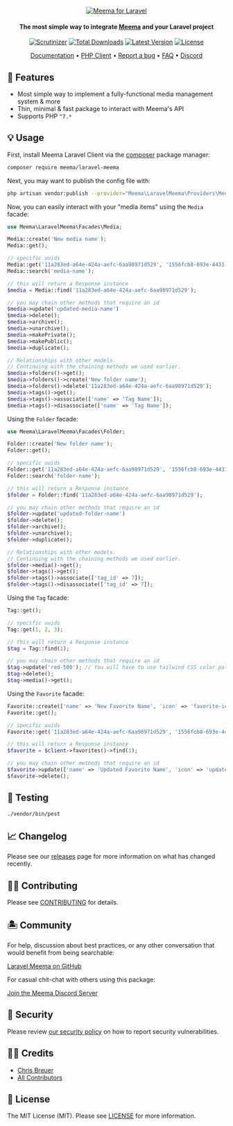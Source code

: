 <p align="center">
  <a href="https://meema.io">
    <img alt="Meema for Laravel" src="https://raw.githubusercontent.com/meema/meemasearch-client-common/master/banners/php.png" >
  </a>

<h4 align="center">The most simple way to integrate <a href="https://meema.io" target="_blank">Meema</a> and your Laravel project</h4>

<p align="center">
    <a href="https://scrutinizer-ci.com/g/meemalabs/meema-client-php/badges/quality-score.png?b=main"><img src="https://scrutinizer-ci.com/g/meemalabs/meema-client-php/badges/quality-score.png?b=main" alt="Scrutinizer" /></a>
    <a href="https://packagist.org/packages/meema/laravel-meema"><img src="https://poser.pugx.org/meema/laravel-meema/d/total.svg" alt="Total Downloads"></a>
    <a href="https://packagist.org/packages/meema/laravel-meema"><img src="https://poser.pugx.org/meema/laravel-meema/v/stable.svg" alt="Latest Version"></a>
    <a href="https://packagist.org/packages/meema/laravel-meema"><img src="https://poser.pugx.org/meema/laravel-meema/license.svg" alt="License"></a>
</p>

<p align="center">
    <a href="https://docs.meema.io" target="_blank">Documentation</a>  •
    <a href="https://github.com/meemalabs/meema-client-php" target="_blank">PHP Client</a>  •
    <a href="https://github.com/meemalabs/laravel-meema/issues" target="_blank">Report a bug</a>  •
    <a href="https://docs.meema.io" target="_blank">FAQ</a>  •
    <a href="https://discord.meema.io" target="_blank">Discord</a>
</p>

## 🐙 Features

- Most simple way to implement a fully-functional media management system & more
- Thin, minimal & fast package to interact with Meema's API
- Supports PHP `^7.*`

## 💡 Usage

First, install Meema Laravel Client via the [composer](https://getcomposer.org/) package manager:

```bash
composer require meema/laravel-meema
```

Next, you may want to publish the config file with:

```bash
php artisan vendor:publish --provider="Meema\LaravelMeema\Providers\MeemaServiceProvider" --tag="config"
```

Now, you can easily interact with your "media items" using the `Media` facade:

```php
use Meema\LaravelMeema\Facades\Media;

Media::create('New media name');
Media::get();

// specific uuids
Media::get('11a283ed-a64e-424a-aefc-6aa98971d529', '1556fcb8-693e-4431-8b16-3b2b7bb8fcc7');
Media::search('media-name');

// this will return a Response instance
$media = Media::find('11a283ed-a64e-424a-aefc-6aa98971d529');

// you may chain other methods that require an id
$media->update('updated-media-name')
$media->delete();
$media->archive();
$media->unarchive();
$media->makePrivate();
$media->makePublic();
$media->duplicate();

// Relationships with other models.
// Continuing with the chaining methods we used earlier.
$media->folders()->get();
$media->folders()->create('New folder name');
$media->folders()->delete('11a283ed-a64e-424a-aefc-6aa98971d529');
$media->tags()->get();
$media->tags()->associate(['name' => 'Tag Name']);
$media->tags()->disassociate(['name' => 'Tag Name']);
```

Using the `Folder` facade:

```php
use Meema\LaravelMeema\Facades\Folder;

Folder::create('New folder name');
Folder::get();

// specific uuids
Folder::get('11a283ed-a64e-424a-aefc-6aa98971d529', '1556fcb8-693e-4431-8b16-3b2b7bb8fcc7');
Folder::search('folder-name');

// this will return a Response instance
$folder = Folder::find('11a283ed-a64e-424a-aefc-6aa98971d529');

// you may chain other methods that require an id
$folder->update('updated-folder-name')
$folder->delete();
$folder->archive();
$folder->unarchive();
$folder->duplicate();

// Relationships with other models.
// Continuing with the chaining methods we used earlier.
$folder->media()->get();
$folder->tags()->get();
$folder->tags()->associate(['tag_id' => 7]);
$folder->tags()->disassociate(['tag_id' => 7]);
```

Using the `Tag` facade:

```php
Tag::get();

// specific uuids
Tag::get(1, 2, 3);

// this will return a Response instance
$tag = Tag::find(1);

// you may chain other methods that require an id
$tag->update('red-500'); // You will have to use tailwind CSS color palletes.
$tag->delete();
$tag->media()->get();
```

Using the `Favorite` facade:

```php
Favorite::create(['name' => 'New Favorite Name', 'icon' => 'favorite-icon']);
Favorite::get();

// specific uuids
Favorite::get('11a283ed-a64e-424a-aefc-6aa98971d529', '1556fcb8-693e-4431-8b16-3b2b7bb8fcc7');

// this will return a Response instance
$favorite = $client->favorites()->find(1);

// you may chain other methods that require an id
$favorite->update(['name' => 'Updated Favorite Name', 'icon' => 'updated-favorite-icon']);
$favorite->delete();
```

## 🧪 Testing

``` bash
./vendor/bin/pest
```

## 📈 Changelog

Please see our [releases](https://github.com/meemalabs/laravel-meema/releases) page for more information on what has changed recently.

## 💪🏼 Contributing

Please see [CONTRIBUTING](.github/CONTRIBUTING.md) for details.

## 🏝 Community

For help, discussion about best practices, or any other conversation that would benefit from being searchable:

[Laravel Meema on GitHub](https://github.com/meemalabs/laravel-meema/discussions)

For casual chit-chat with others using this package:

[Join the Meema Discord Server](https://discord.meema.io)

## 🚨 Security

Please review [our security policy](https://github.com/meemalabs/laravel-meema/security/policy) on how to report security vulnerabilities.

## 🙏🏼 Credits

- [Chris Breuer](https://github.com/Chris1904)
- [All Contributors](../../contributors)

## 📄 License

The MIT License (MIT). Please see [LICENSE](LICENSE.md) for more information.
